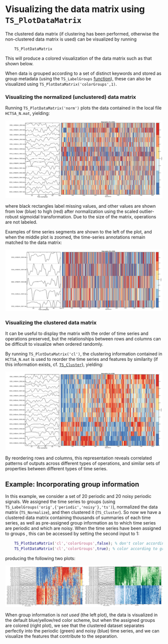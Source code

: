 # Visualizing the data matrix using `TS_PlotDataMatrix`

The clustered data matrix (if clustering has been performed, otherwise the non-clustered data matrix is used) can be visualized by running

        TS_PlotDataMatrix

This will produce a colored visualization of the data matrix such as that shown below.

When data is grouped according to a set of distinct keywords and stored as group metadata (using the `TS_LabelGroups` [function](grouping.md)), these can also be visualized using `TS_PlotDataMatrix('colorGroups',1)`.

<!-- ## Example usage

For example, we used a set of 9000 operations on 100 diverse empirical time series.
We then:
1. Normalized it, using `TS_Normalize('scaledRobustSigmoid',[0.7,0.9])`. This removed 1 time series with fewer than 70% good values, 2476 operations with fewer than 90% good values, 164 operations with near-constant outputs, and 114 operations with zero interquartile range, leaving a 99 x 7225 normalized data matrix containing 0.38% special values saved in **HCTSA_N.mat**.
2. Clustered it, using `TS_Cluster('euclidean','average', 'corr_fast', 'average')`, which uses a faster approximation for correlations involving bad values. The result is a re-ordered data matrix and associated metadata saved in **HCTSA_N.mat**. -->

### Visualizing the normalized (unclustered) data matrix
Running `TS_PlotDataMatrix('norm')` plots the data contained in the local file `HCTSA_N.mat`, yielding:

![](img/Bonn_DataMatrix_norm.png)

where black rectangles label missing values, and other values are shown from low (blue) to high (red) after normalization using the scaled outlier-robust sigmoidal transformation.
Due to the size of the matrix, operations are not labeled.

Examples of time series segments are shown to the left of the plot, and when the middle plot is zoomed, the time-series annotations remain matched to the data matrix:

![](img/Bonn_DataMatrix_zoomed.png)

### Visualizing the clustered data matrix

It can be useful to display the matrix with the order of time series and operations preserved, but the relationships between rows and columns can be difficult to visualize when ordered randomly.

By running `TS_PlotDataMatrix('cl')`, the clustering information contained in `HCTSA_N.mat` is used to reorder the time series and features by similarity (if this information exists, cf. [`TS_Cluster`](clustering_rows_and_columns.md)), yielding:

![](img/Bonn_DataMatrix_clustered.png)

By reordering rows and columns, this representation reveals correlated patterns of outputs across different types of operations, and similar sets of properties between different types of time series.

## Example: Incorporating group information

In this example, we consider a set of 20 periodic and 20 noisy periodic signals.
We assigned the time series to groups (using `TS_LabelGroups('orig',{'periodic','noisy'},'ts')`), normalized the data matrix (`TS_Normalize`), and then clustered it (`TS_Cluster`).
So now we have a clustered data matrix containing thousands of summaries of each time series, as well as pre-assigned group information as to which time series are periodic and which are noisy.
When the time series have been assigned to groups , this can be accessed by setting the second input to 1:

```matlab
    TS_PlotDataMatrix('cl','colorGroups',false); % don't color according to group labels
    TS_PlotDataMatrix('cl','colorGroups',true); % color according to group labels
```
producing the following two plots:

![](img/DataMatrix_together.png)

When group information is *not used* (the left plot), the data is visualized in the default blue/yellow/red color scheme, but when the assigned groups are colored (right plot), we see that the clustered dataset separates perfectly into the periodic (green) and noisy (blue) time series, and we can visualize the features that contribute to the separation.

